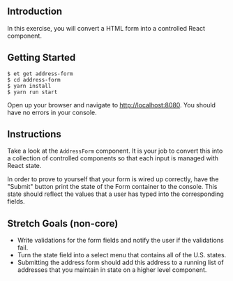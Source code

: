 ## Introduction

In this exercise, you will convert a HTML form into a controlled React component.

## Getting Started

```no-highlight
$ et get address-form
$ cd address-form
$ yarn install
$ yarn run start
```

Open up your browser and navigate to <http://localhost:8080>. You should have no errors in your console.

## Instructions

Take a look at the `AddressForm` component. It is your job to convert this
into a collection of controlled components so that each input is managed with React state.

In order to prove to yourself that your form is wired up correctly, have the "Submit" button print the state of the Form container to the console. This state should reflect the values that a user has typed into the corresponding fields.  

## Stretch Goals (non-core)

* Write validations for the form fields and notify the user if the validations fail.
* Turn the state field into a select menu that contains all of the U.S. states.
* Submitting the address form should add this address to a running list of addresses that you maintain in state on a higher level component. 
